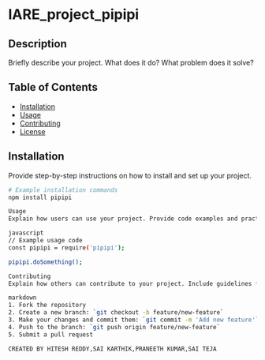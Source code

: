 # IARE_project_pipipi
## Description

Briefly describe your project. What does it do? What problem does it solve?

## Table of Contents

- [Installation](#installation)
- [Usage](#usage)
- [Contributing](#contributing)
- [License](#license)

## Installation

Provide step-by-step instructions on how to install and set up your project.

```bash
# Example installation commands
npm install pipipi

Usage
Explain how users can use your project. Provide code examples and practical use cases.

javascript
// Example usage code
const pipipi = require('pipipi');

pipipi.doSomething();

Contributing
Explain how others can contribute to your project. Include guidelines for submitting issues, feature requests, and pull requests.

markdown
1. Fork the repository
2. Create a new branch: `git checkout -b feature/new-feature`
3. Make your changes and commit them: `git commit -m 'Add new feature'`
4. Push to the branch: `git push origin feature/new-feature`
5. Submit a pull request

CREATED BY HITESH REDDY,SAI KARTHIK,PRANEETH KUMAR,SAI TEJA
